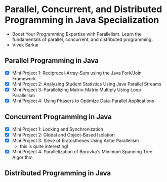 # Parallel, Concurrent, and Distributed Programming in Java Specialization
* Boost Your Programming Expertise with Parallelism. Learn the fundamentals of parallel, concurrent, and distributed programming.
* Vivek Sarkar

## Parallel Programming in Java
* [x] Mini Project 1: Reciprocal-Array-Sum using the Java Fork/Join Framework
* [x] Mini Project 2: Analyzing Student Statistics Using Java Parallel Streams
* [x] Mini Project 3: Parallelizing Matrix-Matrix Multiply Using Loop Parallelism
* [x] Mini Project 4: Using Phasers to Optimize Data-Parallel Applications

## Concurrent Programming in Java
* [x] Mini Project 1: Locking and Synchronization
* [x] Mini Project 2: Global and Object-Based Isolation
* [x] Mini Project 3: Sieve of Eratosthenes Using Actor Parallelism
    * this is quite interesting!
* [x] Mini Project 4: Parallelization of Boruvka's Minimum Spanning Tree Algorithm
  
## Distributed Programming in Java
